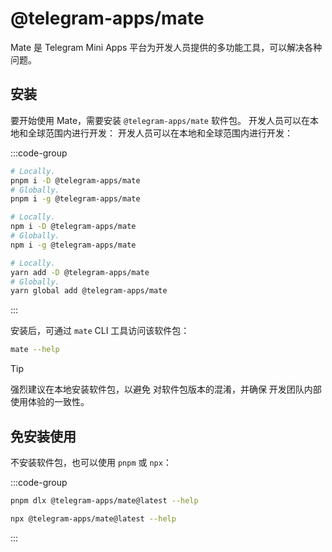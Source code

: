 # @telegram-apps/mate

Mate 是 Telegram Mini Apps
平台为开发人员提供的多功能工具，可以解决各种问题。

## 安装

要开始使用 Mate，需要安装 `@telegram-apps/mate`
软件包。 开发人员可以在本地和全球范围内进行开发： 开发人员可以在本地和全球范围内进行开发：

:::code-group

```bash [pnpm]
# Locally.
pnpm i -D @telegram-apps/mate
# Globally.
pnpm i -g @telegram-apps/mate
```

```bash [npm]
# Locally.
npm i -D @telegram-apps/mate
# Globally.
npm i -g @telegram-apps/mate
```

```bash [yarn]
# Locally.
yarn add -D @telegram-apps/mate
# Globally.
yarn global add @telegram-apps/mate
```

:::

安装后，可通过 `mate` CLI 工具访问该软件包：

```bash
mate --help
```

> [!TIP]
> 强烈建议在本地安装软件包，以避免
> 对软件包版本的混淆，并确保
> 开发团队内部使用体验的一致性。

## 免安装使用

不安装软件包，也可以使用 `pnpm` 或 `npx`：

:::code-group

```bash [pnpm]
pnpm dlx @telegram-apps/mate@latest --help
```

```bash [npx]
npx @telegram-apps/mate@latest --help
```

:::

